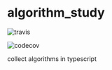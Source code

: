 # algorithm_study

![travis](https://img.shields.io/travis/com/gongbaodd/algorithm_study?style=flat-square)

![codecov](https://img.shields.io/codecov/c/github/gongbaodd/algorithm_study?style=flat-square)

collect algorithms in typescript
